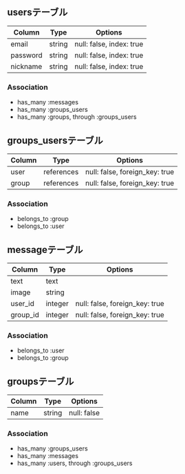 ## usersテーブル
|Column|Type|Options|
|------|----|-------|
|email|string|null: false, index: true|
|password|string|null: false, index: true|
|nickname|string|null: false, index: true|
### Association
- has_many :messages
- has_many :groups_users
- has_many :groups, through :groups_users

## groups_usersテーブル

|Column|Type|Options|
|------|----|-------|
|user|references|null: false, foreign_key: true|
|group|references|null: false, foreign_key: true|

### Association
- belongs_to :group
- belongs_to :user

## messageテーブル
|Column|Type|Options|
|------|----|-------|
|text|text|
|image|string|
|user_id|integer|null: false, foreign_key: true|
|group_id|integer|null: false, foreign_key: true|
### Association
- belongs_to :user
- belongs_to :group

## groupsテーブル
|Column|Type|Options|
|------|----|-------|
|name|string|null: false|
### Association
- has_many :groups_users
- has_many :messages
- has_many :users, through :groups_users